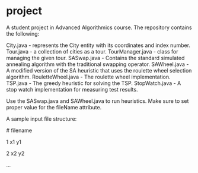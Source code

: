 project
=======

A student project in Advanced Algorithmics course.
The repository contains the following:

City.java - represents the City entity with its coordinates and index number.
Tour.java - a collection of cities as a tour.
TourManager.java - class for managing the given tour.
SASwap.java - Contains the standard simulated annealing algorithm with the traditional swapping operator.
SAWheel.java - A modified version of the SA heuristic that uses the roulette wheel selection algorithm.
RouletteWheel.java - The roulette wheel implementation.
TSP.java - The greedy heuristic for solving the TSP.
StopWatch.java - A stop watch implementation for measuring test results.

Use the SASwap.java and SAWheel.java to run heuristics. Make sure to set proper value for the fileName attribute.

A sample input file structure:

\# filename

1 x1 y1

2 x2 y2

...
